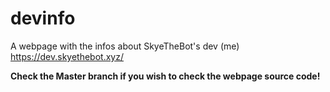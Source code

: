 # devinfo
A webpage with the infos about SkyeTheBot's dev (me)<br>
https://dev.skyethebot.xyz/

**Check the Master branch if you wish to check the webpage source code!**<br>
